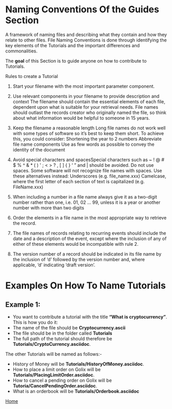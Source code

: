 # Naming Conventions Of the Guides Section

A framework of naming files  and describing what they contain and how they relate to other files. File Naming Conventions is done through identifying the key elements of the Tutorials  and the important differences and commonalities.

The **goal** of this Section is to guide anyone on how to contribute to Tutorials.

Rules to create a Tutorial 
 
1. Start your filename with the most important parameter component.

2. Use relevant components in your filename to provide description and context
The filename should contain the essential elements of each file, dependent upon what is suitable for your retrieval needs. File names should outlast the records creator who originally named the file, so think about what information would be helpful to someone in 15 years.

3. Keep the filename a reasonable length
Long file names do not work well with some types of software so it’s best to keep them short. To achieve this, you could consider:
Shortening the year to 2 numbers
Abbreviate file name components
Use as few words as possible to convey the identity of the document

4. Avoid special characters and spacesSpecial characters such as  ~ ! @ # $ % ^ & * ( ) ' ; < > ? , [ ] { } ‘ ” and | should   be avoided.
  Do not use spaces. Some software will not recognize file names with spaces. Use these alternatives instead:
  Underscores (e.g. file_name.xxx)
  Camelcase, where the first letter of each section of text is capitalized (e.g. FileName.xxx)
4. When including a number in a file name always give it as a two-digit number rather than one, i.e. 01, 02 … 99, unless it is a year or another number with more than two digits
6. Order the elements in a file name in the most appropriate way to retrieve the record.
7. The file names of records relating to recurring events should include the date and a description of the event, except where the inclusion of any of either of these elements would be incompatible with rule 2.
8. The version number of a record should be indicated in its file name by the inclusion of ‘d’ followed by the version number and, where applicable, ‘d’ indicating ‘draft version’.


# Examples On How To Name Tutorials

## Example 1:
- You want to contribute  a tutorial with the title **“What is cryptocurrency”**. This is how you do it:
- The name of the file should be **Cryptocurrency.ascii**
- The file should be in the folder called **Tutorials** 
- The full path of the tutorial should therefore  be **Tutorials/CryptoCurrency.asciidoc**.

The other Tutorials will be named as follows:-

 - History of Money will be **Tutorials/HistoryOfMoney.asciidoc**.
 - How to place a limit order on Golix will be **Tutorials/PlacingLimitOrder.asciidoc**.
 - How to cancel a pending order on Golix will be  **Tutoria/CancelPendingOrder.asciidoc**.
 - What is an orderbook will be **Tutorials/Orderbook.asciidoc**

[Home](/)
